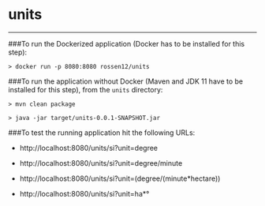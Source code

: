 # units
___
###To run the Dockerized application (Docker has to be installed for this step):

    > docker run -p 8080:8080 rossen12/units 

###To run the application without Docker (Maven and JDK 11 have to be installed for this step), from the `units` directory:

    > mvn clean package

    > java -jar target/units-0.0.1-SNAPSHOT.jar

###To test the running application hit the following URLs:

+ http://localhost:8080/units/si?unit=degree

+ http://localhost:8080/units/si?unit=degree/minute

+ http://localhost:8080/units/si?unit=(degree/(minute*hectare))

+ http://localhost:8080/units/si?unit=ha*°
